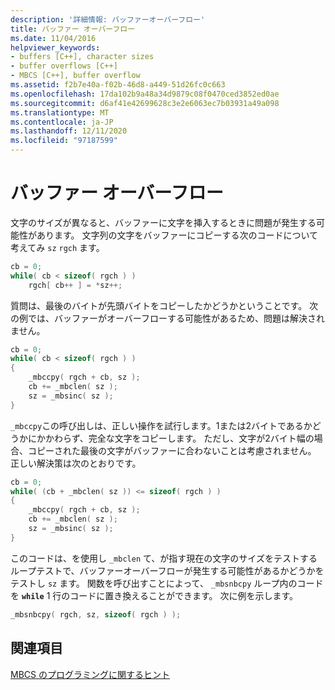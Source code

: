 ```yaml
---
description: '詳細情報: バッファーオーバーフロー'
title: バッファー オーバーフロー
ms.date: 11/04/2016
helpviewer_keywords:
- buffers [C++], character sizes
- buffer overflows [C++]
- MBCS [C++], buffer overflow
ms.assetid: f2b7e40a-f02b-46d8-a449-51d26fc0c663
ms.openlocfilehash: 17da102b9a48a34d9879c08f0470ced3852ed0ae
ms.sourcegitcommit: d6af41e42699628c3e2e6063ec7b03931a49a098
ms.translationtype: MT
ms.contentlocale: ja-JP
ms.lasthandoff: 12/11/2020
ms.locfileid: "97187599"
---
```

# <a name="buffer-overflow"></a>バッファー オーバーフロー

文字のサイズが異なると、バッファーに文字を挿入するときに問題が発生する可能性があります。 文字列の文字をバッファーにコピーする次のコードについて考えてみ `sz` `rgch` ます。

```cpp
cb = 0;
while( cb < sizeof( rgch ) )
    rgch[ cb++ ] = *sz++;
```

質問は、最後のバイトが先頭バイトをコピーしたかどうかということです。 次の例では、バッファーがオーバーフローする可能性があるため、問題は解決されません。

```cpp
cb = 0;
while( cb < sizeof( rgch ) )
{
    _mbccpy( rgch + cb, sz );
    cb += _mbclen( sz );
    sz = _mbsinc( sz );
}
```

`_mbccpy`この呼び出しは、正しい操作を試行します。1または2バイトであるかどうかにかかわらず、完全な文字をコピーします。 ただし、文字が2バイト幅の場合、コピーされた最後の文字がバッファーに合わないことは考慮されません。 正しい解決策は次のとおりです。

```cpp
cb = 0;
while( (cb + _mbclen( sz )) <= sizeof( rgch ) )
{
    _mbccpy( rgch + cb, sz );
    cb += _mbclen( sz );
    sz = _mbsinc( sz );
}
```

このコードは、を使用し `_mbclen` て、が指す現在の文字のサイズをテストするループテストで、バッファーオーバーフローが発生する可能性があるかどうかをテストし `sz` ます。 関数を呼び出すことによって、 `_mbsnbcpy` ループ内のコードを **`while`** 1 行のコードに置き換えることができます。 次に例を示します。

```cpp
_mbsnbcpy( rgch, sz, sizeof( rgch ) );
```

## <a name="see-also"></a>関連項目

[MBCS のプログラミングに関するヒント](../text/mbcs-programming-tips.md)
